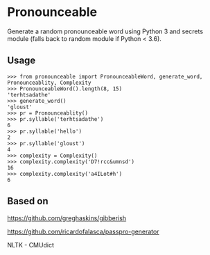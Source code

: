 # Pronounceable

Generate a random pronounceable word using Python 3 and secrets module (falls back to random module if Python < 3.6).

## Usage

```pycon
>>> from pronounceable import PronounceableWord, generate_word, Pronounceablity, Complexity
>>> PronounceableWord().length(8, 15)
'terhtsadathe'
>>> generate_word()
'gloust'
>>> pr = Pronounceablity()
>>> pr.syllable('terhtsadathe')
6
>>> pr.syllable('hello')
2
>>> pr.syllable('gloust')
4
>>> complexity = Complexity()
>>> complexity.complexity('D7!rcc&umnsd')
16
>>> complexity.complexity('a4ILot#h')
6
```

## Based on

https://github.com/greghaskins/gibberish

https://github.com/ricardofalasca/passpro-generator

NLTK - CMUdict
